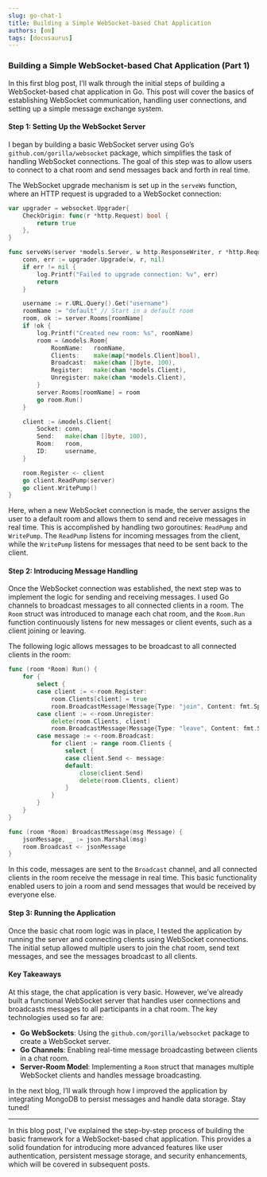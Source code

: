 ```yaml
---
slug: go-chat-1
title: Building a Simple WebSocket-based Chat Application
authors: [om]
tags: [docusaurus]
---
```


### Building a Simple WebSocket-based Chat Application (Part 1)

In this first blog post, I’ll walk through the initial steps of building a WebSocket-based chat application in Go. This post will cover the basics of establishing WebSocket communication, handling user connections, and setting up a simple message exchange system.

<!-- truncate -->

#### **Step 1: Setting Up the WebSocket Server**

I began by building a basic WebSocket server using Go’s `github.com/gorilla/websocket` package, which simplifies the task of handling WebSocket connections. The goal of this step was to allow users to connect to a chat room and send messages back and forth in real time.

The WebSocket upgrade mechanism is set up in the `serveWs` function, where an HTTP request is upgraded to a WebSocket connection:

```go
var upgrader = websocket.Upgrader{
    CheckOrigin: func(r *http.Request) bool {
        return true
    },
}

func serveWs(server *models.Server, w http.ResponseWriter, r *http.Request) {
    conn, err := upgrader.Upgrade(w, r, nil)
    if err != nil {
        log.Printf("Failed to upgrade connection: %v", err)
        return
    }

    username := r.URL.Query().Get("username")
    roomName := "default" // Start in a default room
    room, ok := server.Rooms[roomName]
    if !ok {
        log.Printf("Created new room: %s", roomName)
        room = &models.Room{
            RoomName:   roomName,
            Clients:    make(map[*models.Client]bool),
            Broadcast:  make(chan []byte, 100),
            Register:   make(chan *models.Client),
            Unregister: make(chan *models.Client),
        }
        server.Rooms[roomName] = room
        go room.Run()
    }

    client := &models.Client{
        Socket: conn,
        Send:   make(chan []byte, 100),
        Room:   room,
        ID:     username,
    }

    room.Register <- client
    go client.ReadPump(server)
    go client.WritePump()
}
```

Here, when a new WebSocket connection is made, the server assigns the user to a default room and allows them to send and receive messages in real time. This is accomplished by handling two goroutines: `ReadPump` and `WritePump`. The `ReadPump` listens for incoming messages from the client, while the `WritePump` listens for messages that need to be sent back to the client.

#### **Step 2: Introducing Message Handling**

Once the WebSocket connection was established, the next step was to implement the logic for sending and receiving messages. I used Go channels to broadcast messages to all connected clients in a room. The `Room` struct was introduced to manage each chat room, and the `Room.Run` function continuously listens for new messages or client events, such as a client joining or leaving.

The following logic allows messages to be broadcast to all connected clients in the room:

```go
func (room *Room) Run() {
    for {
        select {
        case client := <-room.Register:
            room.Clients[client] = true
            room.BroadcastMessage(Message{Type: "join", Content: fmt.Sprintf("%s joined", client.ID)})
        case client := <-room.Unregister:
            delete(room.Clients, client)
            room.BroadcastMessage(Message{Type: "leave", Content: fmt.Sprintf("%s left", client.ID)})
        case message := <-room.Broadcast:
            for client := range room.Clients {
                select {
                case client.Send <- message:
                default:
                    close(client.Send)
                    delete(room.Clients, client)
                }
            }
        }
    }
}

func (room *Room) BroadcastMessage(msg Message) {
    jsonMessage, _ := json.Marshal(msg)
    room.Broadcast <- jsonMessage
}
```

In this code, messages are sent to the `Broadcast` channel, and all connected clients in the room receive the message in real time. This basic functionality enabled users to join a room and send messages that would be received by everyone else.

#### **Step 3: Running the Application**

Once the basic chat room logic was in place, I tested the application by running the server and connecting clients using WebSocket connections. The initial setup allowed multiple users to join the chat room, send text messages, and see the messages broadcast to all clients.

#### **Key Takeaways**

At this stage, the chat application is very basic. However, we’ve already built a functional WebSocket server that handles user connections and broadcasts messages to all participants in a chat room. The key technologies used so far are:

- **Go WebSockets**: Using the `github.com/gorilla/websocket` package to create a WebSocket server.
- **Go Channels**: Enabling real-time message broadcasting between clients in a chat room.
- **Server-Room Model**: Implementing a `Room` struct that manages multiple WebSocket clients and handles message broadcasting.

In the next blog, I’ll walk through how I improved the application by integrating MongoDB to persist messages and handle data storage. Stay tuned!

---

In this blog post, I've explained the step-by-step process of building the basic framework for a WebSocket-based chat application. This provides a solid foundation for introducing more advanced features like user authentication, persistent message storage, and security enhancements, which will be covered in subsequent posts.
